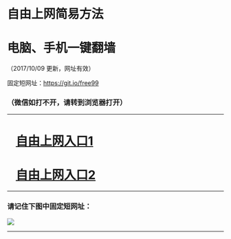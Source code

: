 ﻿# 自由上网简易方法

# 电脑、手机一键翻墙

（2017/10/09 更新，网址有效）

固定短网址：https://git.io/free99

### （微信如打不开，请转到浏览器打开）


***





# &nbsp;&nbsp; <a href="http://ft638420085.fwq-tz-1001.info/fwqtz01.html?t=100900132115 " target="_blank">自由上网入口1</a>
# &nbsp;&nbsp; <a href="http://ft1053928766.fwq-tz-1002.info/fwqtz02.html?t=100900119301 " target="_blank">自由上网入口2</a>
***

### 请记住下图中固定短网址：

<img src="https://s3-us-west-2.amazonaws.com/fwq-1001/yjfq-20170905okok.png" /> 


***

